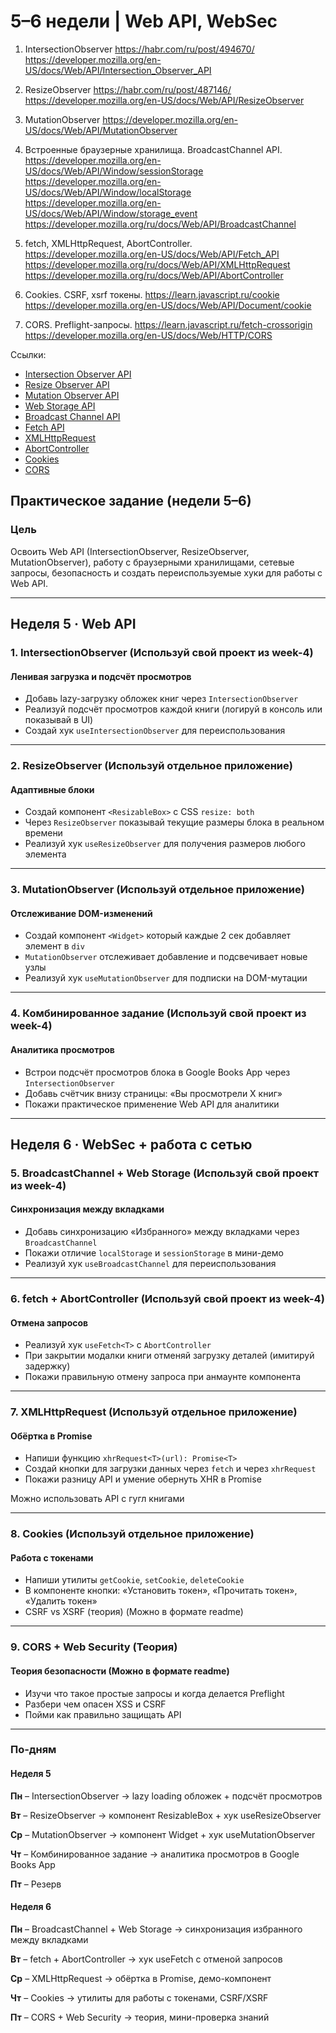 # 5–6 недели | Web API, WebSec

1. IntersectionObserver
<https://habr.com/ru/post/494670/>
<https://developer.mozilla.org/en-US/docs/Web/API/Intersection_Observer_API>

2. ResizeObserver
<https://habr.com/ru/post/487146/>
<https://developer.mozilla.org/en-US/docs/Web/API/ResizeObserver>

3. MutationObserver
<https://developer.mozilla.org/en-US/docs/Web/API/MutationObserver>

4. Встроенные браузерные хранилища. BroadcastChannel API.
<https://developer.mozilla.org/en-US/docs/Web/API/Window/sessionStorage>
<https://developer.mozilla.org/en-US/docs/Web/API/Window/localStorage>
<https://developer.mozilla.org/en-US/docs/Web/API/Window/storage_event>
<https://developer.mozilla.org/ru/docs/Web/API/BroadcastChannel>

5. fetch, XMLHttpRequest, AbortController.
<https://developer.mozilla.org/en-US/docs/Web/API/Fetch_API>
<https://developer.mozilla.org/ru/docs/Web/API/XMLHttpRequest>
<https://developer.mozilla.org/ru/docs/Web/API/AbortController>

6. Cookies. CSRF, xsrf токены.
<https://learn.javascript.ru/cookie>
<https://developer.mozilla.org/en-US/docs/Web/API/Document/cookie>

7. CORS. Preflight-запросы.
<https://learn.javascript.ru/fetch-crossorigin>
<https://developer.mozilla.org/en-US/docs/Web/HTTP/CORS>

Ссылки:

- [Intersection Observer API](https://developer.mozilla.org/en-US/docs/Web/API/Intersection_Observer_API)
- [Resize Observer API](https://developer.mozilla.org/en-US/docs/Web/API/ResizeObserver)
- [Mutation Observer API](https://developer.mozilla.org/en-US/docs/Web/API/MutationObserver)
- [Web Storage API](https://developer.mozilla.org/en-US/docs/Web/API/Web_Storage_API)
- [Broadcast Channel API](https://developer.mozilla.org/ru/docs/Web/API/BroadcastChannel)
- [Fetch API](https://developer.mozilla.org/en-US/docs/Web/API/Fetch_API)
- [XMLHttpRequest](https://developer.mozilla.org/ru/docs/Web/API/XMLHttpRequest)
- [AbortController](https://developer.mozilla.org/ru/docs/Web/API/AbortController)
- [Cookies](https://learn.javascript.ru/cookie)
- [CORS](https://developer.mozilla.org/en-US/docs/Web/HTTP/CORS)

## Практическое задание (недели 5–6)

### Цель

Освоить Web API (IntersectionObserver, ResizeObserver, MutationObserver), работу с браузерными хранилищами, сетевые запросы, безопасность и создать переиспользуемые хуки для работы с Web API.

---

## Неделя 5 · Web API

### 1. IntersectionObserver (Используй свой проект из week-4)

#### Ленивая загрузка и подсчёт просмотров

- Добавь lazy-загрузку обложек книг через `IntersectionObserver`
- Реализуй подсчёт просмотров каждой книги (логируй в консоль или показывай в UI)
- Создай хук `useIntersectionObserver` для переиспользования

---

### 2. ResizeObserver (Используй отдельное приложение)

#### Адаптивные блоки

- Создай компонент `<ResizableBox>` с CSS `resize: both`
- Через `ResizeObserver` показывай текущие размеры блока в реальном времени
- Реализуй хук `useResizeObserver` для получения размеров любого элемента

---

### 3. MutationObserver (Используй отдельное приложение)

#### Отслеживание DOM-изменений

- Создай компонент `<Widget>` который каждые 2 сек добавляет элемент в `div`
- `MutationObserver` отслеживает добавление и подсвечивает новые узлы
- Реализуй хук `useMutationObserver` для подписки на DOM-мутации

---

### 4. Комбинированное задание (Используй свой проект из week-4)

#### Аналитика просмотров

- Встрои подсчёт просмотров блока в Google Books App через `IntersectionObserver`
- Добавь счётчик внизу страницы: «Вы просмотрели X книг»
- Покажи практическое применение Web API для аналитики

---

## Неделя 6 · WebSec + работа с сетью

### 5. BroadcastChannel + Web Storage (Используй свой проект из week-4)

#### Синхронизация между вкладками

- Добавь синхронизацию «Избранного» между вкладками через `BroadcastChannel`
- Покажи отличие `localStorage` и `sessionStorage` в мини-демо
- Реализуй хук `useBroadcastChannel` для переиспользования

---

### 6. fetch + AbortController (Используй свой проект из week-4)

#### Отмена запросов

- Реализуй хук `useFetch<T>` с `AbortController`
- При закрытии модалки книги отменяй загрузку деталей (имитируй задержку)
- Покажи правильную отмену запроса при анмаунте компонента

---

### 7. XMLHttpRequest (Используй отдельное приложение)

#### Обёртка в Promise

- Напиши функцию `xhrRequest<T>(url): Promise<T>`
- Создай кнопки для загрузки данных через `fetch` и через `xhrRequest`
- Покажи разницу API и умение обернуть XHR в Promise

Можно использовать API c гугл книгами

---

### 8. Cookies (Используй отдельное приложение)

#### Работа с токенами

- Напиши утилиты `getCookie`, `setCookie`, `deleteCookie`
- В компоненте кнопки: «Установить токен», «Прочитать токен», «Удалить токен»
- CSRF vs XSRF (теория) (Можно в формате readme)

---

### 9. CORS + Web Security (Теория)

#### Теория безопасности (Можно в формате readme)

- Изучи что такое простые запросы и когда делается Preflight
- Разбери чем опасен XSS и CSRF
- Пойми как правильно защищать API

---

### По‑дням

#### Неделя 5

**Пн** – IntersectionObserver → lazy loading обложек + подсчёт просмотров

**Вт** – ResizeObserver → компонент ResizableBox + хук useResizeObserver

**Ср** – MutationObserver → компонент Widget + хук useMutationObserver

**Чт** – Комбинированное задание → аналитика просмотров в Google Books App

**Пт** – Резерв

#### Неделя 6

**Пн** – BroadcastChannel + Web Storage → синхронизация избранного между вкладками

**Вт** – fetch + AbortController → хук useFetch с отменой запросов

**Ср** – XMLHttpRequest → обёртка в Promise, демо-компонент

**Чт** – Cookies → утилиты для работы с токенами, CSRF/XSRF

**Пт** – CORS + Web Security → теория, мини-проверка знаний
